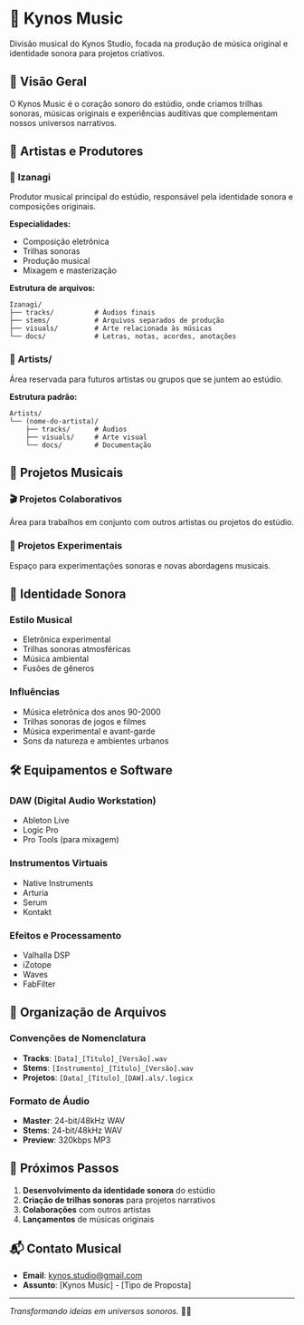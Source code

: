 # 🎵 Kynos Music

Divisão musical do Kynos Studio, focada na produção de música original e identidade sonora para projetos criativos.

## 🎯 **Visão Geral**

O Kynos Music é o coração sonoro do estúdio, onde criamos trilhas sonoras, músicas originais e experiências auditivas que complementam nossos universos narrativos.

## 🎼 **Artistas e Produtores**

### 🎹 **Izanagi**
Produtor musical principal do estúdio, responsável pela identidade sonora e composições originais.

**Especialidades:**
- Composição eletrônica
- Trilhas sonoras
- Produção musical
- Mixagem e masterização

**Estrutura de arquivos:**
```
Izanagi/
├── tracks/          # Áudios finais
├── stems/           # Arquivos separados de produção
├── visuals/         # Arte relacionada às músicas
└── docs/            # Letras, notas, acordes, anotações
```

### 🎤 **Artists/**
Área reservada para futuros artistas ou grupos que se juntem ao estúdio.

**Estrutura padrão:**
```
Artists/
└── (nome-do-artista)/
    ├── tracks/      # Áudios
    ├── visuals/     # Arte visual
    └── docs/        # Documentação
```

## 🎵 **Projetos Musicais**

### 🎬 **Projetos Colaborativos**
Área para trabalhos em conjunto com outros artistas ou projetos do estúdio.

### 🧪 **Projetos Experimentais**
Espaço para experimentações sonoras e novas abordagens musicais.

## 🎨 **Identidade Sonora**

### **Estilo Musical**
- Eletrônica experimental
- Trilhas sonoras atmosféricas
- Música ambiental
- Fusões de gêneros

### **Influências**
- Música eletrônica dos anos 90-2000
- Trilhas sonoras de jogos e filmes
- Música experimental e avant-garde
- Sons da natureza e ambientes urbanos

## 🛠️ **Equipamentos e Software**

### **DAW (Digital Audio Workstation)**
- Ableton Live
- Logic Pro
- Pro Tools (para mixagem)

### **Instrumentos Virtuais**
- Native Instruments
- Arturia
- Serum
- Kontakt

### **Efeitos e Processamento**
- Valhalla DSP
- iZotope
- Waves
- FabFilter

## 📁 **Organização de Arquivos**

### **Convenções de Nomenclatura**
- **Tracks**: `[Data]_[Título]_[Versão].wav`
- **Stems**: `[Instrumento]_[Título]_[Versão].wav`
- **Projetos**: `[Data]_[Título]_[DAW].als/.logicx`

### **Formato de Áudio**
- **Master**: 24-bit/48kHz WAV
- **Stems**: 24-bit/48kHz WAV
- **Preview**: 320kbps MP3

## 🚀 **Próximos Passos**

1. **Desenvolvimento da identidade sonora** do estúdio
2. **Criação de trilhas sonoras** para projetos narrativos
3. **Colaborações** com outros artistas
4. **Lançamentos** de músicas originais

## 📬 **Contato Musical**

- **Email**: kynos.studio@gmail.com
- **Assunto**: [Kynos Music] - [Tipo de Proposta]

---

*Transformando ideias em universos sonoros.* 🎵✨

